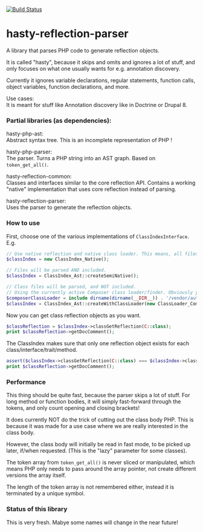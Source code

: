 [![Build Status](https://secure.travis-ci.org/donquixote/hasty-reflection-parser.png)](https://travis-ci.org/donquixote/hasty-reflection-parser)

# hasty-reflection-parser

A library that parses PHP code to generate reflection objects.

It is called "hasty", because it skips and omits and ignores a lot of stuff, and only focuses on what one usually wants for e.g. annotation discovery.

Currently it ignores variable declarations, regular statements, function calls, object variables, function declarations, and more.

Use cases:  
It is meant for stuff like Annotation discovery like in Doctrine or Drupal 8.

### Partial libraries (as dependencies):

hasty-php-ast:  
Abstract syntax tree. This is an incomplete representation of PHP !

hasty-php-parser:  
The parser. Turns a PHP string into an AST graph.
Based on `token_get_all()`.

hasty-reflection-common:  
Classes and interfaces similar to the core reflection API. Contains a working "native" implementation that uses core reflection instead of parsing.

hasty-reflection-parser:  
Uses the parser to generate the reflection objects.

### How to use

First, choose one of the various implementations of `ClassIndexInterface`. E.g.
```php
// Use native reflection and native class loader. This means, all files will be *really* included in PHP.
$classIndex = new ClassIndex_Native();

// Files will be parsed AND included.
$classIndex = ClassIndex_Ast::createSemiNative();

// Class files will be parsed, and NOT included.
// Using the currently active Composer class loader/finder. Obviously you need to make sure to get the path right.
$composerClassLoader = include dirname(dirname(__DIR__)) . '/vendor/autoload.php';
$classIndex = ClassIndex_Ast::createWithClassLoader(new ClassLoader_Composer($composerClassLoader));
```

Now you can get class reflection objects as you want.

```php
$classReflection = $classIndex->classGetReflection(C::class);
print $classReflection->getDocComment();
```

The ClassIndex makes sure that only one reflection object exists for each class/interface/trait/method.

```php
assert($classIndex->classGetReflection(C::class) === $classIndex->classGetReflection(C::class));
print $classReflection->getDocComment();
```

### Performance

This thing should be quite fast, because the parser skips a lot of stuff. For long method or function bodies, it will simply fast-forward through the tokens, and only count opening and closing brackets!

It does currently NOT do the trick of cutting out the class body PHP. This is because it was made for a use case where we are really interested in the class body.

However, the class body will initially be read in fast mode, to be picked up later, if/when requested. (This is the "lazy" parameter for some classes).

The token array from `token_get_all()` is never sliced or manipulated, which means PHP only needs to pass around the array pointer, not create different versions the array itself.

The length of the token array is not remembered either, instead it is terminated by a unique symbol.


### Status of this library

This is very fresh. Mabye some names will change in the near future!
